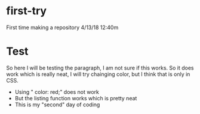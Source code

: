 # first-try
First time making a repository 
4/13/18 12:40m
<h1> Test </h1>

<p> So here I will be testing the paragraph, I am not sure if this works.
So it does work which is really neat, I will try chainging color, but I think that is only in CSS.</p>
<ul> 
  <li> Using " color: red;" does not work </li>
  <li> But the listing function works which is pretty neat</li>
  <li> This is my "second" day of coding</li>
</ul>
